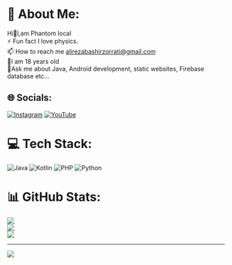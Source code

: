 # 💫 About Me:
Hi👋l,am Phantom local<br>⚡ Fun fact I love physics.<br>📫 How to reach me alirezabashirzorrati@gmail.com<br>🧒I am 18 years old<br>💬Ask me about Java, Android development, static websites, Firebase database etc...


## 🌐 Socials:
[![Instagram](https://img.shields.io/badge/Instagram-%23E4405F.svg?logo=Instagram&logoColor=white)](https://instagram.com/alireza.bashirzorrati85) [![YouTube](https://img.shields.io/badge/YouTube-%23FF0000.svg?logo=YouTube&logoColor=white)](https://youtube.com/@phantomxotic) 

# 💻 Tech Stack:
![Java](https://img.shields.io/badge/java-%23ED8B00.svg?style=for-the-badge&logo=openjdk&logoColor=white) ![Kotlin](https://img.shields.io/badge/kotlin-%237F52FF.svg?style=for-the-badge&logo=kotlin&logoColor=white) ![PHP](https://img.shields.io/badge/php-%23777BB4.svg?style=for-the-badge&logo=php&logoColor=white) ![Python](https://img.shields.io/badge/python-3670A0?style=for-the-badge&logo=python&logoColor=ffdd54)
# 📊 GitHub Stats:
![](https://github-readme-stats.vercel.app/api?username=phantomlocal&theme=dark&hide_border=false&include_all_commits=true&count_private=true)<br/>
![](https://github-readme-streak-stats.herokuapp.com/?user=phantomlocal&theme=dark&hide_border=false)<br/>
![](https://github-readme-stats.vercel.app/api/top-langs/?username=phantomlocal&theme=dark&hide_border=false&include_all_commits=true&count_private=true&layout=compact)

---
[![](https://visitcount.itsvg.in/api?id=phantomlocal&icon=0&color=0)](https://visitcount.itsvg.in)
